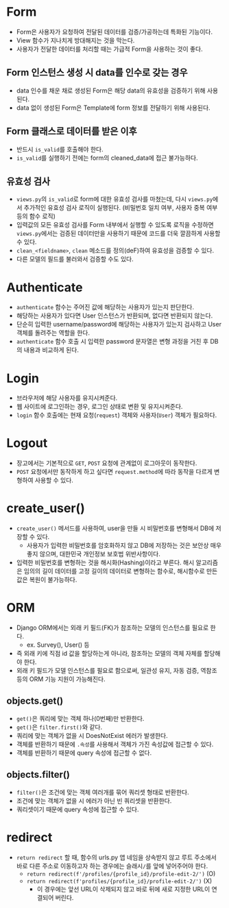 # Form
- Form은 사용자가 요청하여 전달된 데이터를 검증/가공하는데 특화된 기능이다.
- View 함수가 지나치게 방대해지는 것을 막는다.
- 사용자가 전달한 데이터를 처리할 때는 가급적 Form을 사용하는 것이 좋다.
## Form 인스턴스 생성 시 data를 인수로 갖는 경우
- data 인수를 채운 채로 생성된 Form은 해당 data의 유효성을 검증하기 위해 사용된다.
- data 없이 생성된 Form은 Template에 form 정보를 전달하기 위해 사용된다.

## Form 클래스로 데이터를 받은 이후
- 반드시 `is_valid`를 호출해야 한다.
- `is_valid`를 실행하기 전에는 form의 cleaned_data에 접근 불가능하다.

## 유효성 검사
- `views.py`의 `is_valid`로 form에 대한 유효성 검사를 마쳤는데, 다시 `views.py`에서 추가적인 유효성 검사 로직이 실행된다. (비밀번호 일치 여부, 사용자 중복 여부 등의 함수 로직)
- 입력값의 모든 유효성 검사를 Form 내부에서 실행할 수 있도록 로직을 수정하면 `views.py`에서는 검증된 데이터만을 사용하기 때문에 코드를 더욱 깔끔하게 사용할 수 있다.
- `clean_<fieldname>`, `clean` 메소드를 정의(deF)하여 유효성을 검증할 수 있다.
- 다른 모델의 필드를 불러와서 검증할 수도 있다.

# Authenticate
- `authenticate` 함수는 주어진 값에 해당하는 사용자가 있는지 판단한다.
- 해당하는 사용자가 있다면 User 인스턴스가 반환되며, 없다면 반환되지 않는다.
- 단순히 입력한 username/password에 해당하는 사용자가 있는지 검사하고 User 객체를 돌려주는 역할을 한다.
- `authenticate` 함수 호출 시 입력한 password 문자열은 변형 과정을 거친 후 DB의 내용과 비교하게 된다.

# Login
- 브라우저에 해당 사용자를 유지시켜준다.
- 웹 사이트에 로그인하는 경우, 로그인 상태로 변환 및 유지시켜준다.
- `login` 함수 호출에는 현재 요청(`request`) 객체와 사용자(`User`) 객체가 필요하다.


# Logout
- 장고에서는 기본적으로 `GET`, `POST` 요청에 관계없이 로그아웃이 동작한다.
- `POST` 요청에서만 동작하게 하고 싶다면 `request.method`에 따라 동작을 다르게 변형하여 사용할 수 있다.


# create_user()
- `create_user()` 메서드를 사용하여, user을 만들 시 비밀번호를 변형해서 DB에 저장할 수 있다.
  - 사용자가 입력한 비밀번호를 암호화하지 않고 DB에 저장하는 것은 보안상 매우 좋지 않으며, 대한민국 개인정보 보호법 위반사항이다.
- 입력한 비밀번호를 변형하는 것을 해시화(Hashing)이라고 부른다. 해시 알고리즘은 임의의 길이 데이터를 고정 길이의 데이터로 변형하는 함수로, 해시함수로 만든 값은 복원이 불가능하다.


# ORM 
- Django ORM에서는 외래 키 필드(FK)가 참조하는 모델의 인스턴스를 필요로 한다.
  - ex. Survey(), User() 등
- 즉 외래 키에 직점 id 값을 할당하는게 아니라, 참조하는 모델의 객체 자체를 할당해야 한다.
- 외래 키 필드가 모델 인스턴스를 필요로 함으로써, 일관성 유지, 자동 검증, 역참조 등의 ORM 기능 지원이 가능해진다.
## objects.get()
- `get()`은 쿼리에 맞는 객체 하나(0번째)만 반환한다.
- `get()`은 `filter.first()`와 같다.
- 쿼리에 맞는 객체가 없을 시 DoesNotExist 에러가 발생한다.
- 객체를 반환하기 때문에 `.속성`를 사용해서 객체가 가진 속성값에 접근할 수 있다.
- 객체를 반환하기 때문에 query 속성에 접근할 수 없다.
## objects.filter()
- `filter()`은 조건에 맞는 객체 여러개를 묶어 쿼리셋 형태로 반환한다.
- 조건에 맞는 객체가 없을 시 에러가 아닌 빈 쿼리셋을 반환한다.
- 쿼리셋이기 때문에 query 속성에 접근할 수 있다.

# redirect
- `return redirect` 할 때, 함수의 urls.py 앱 네임을 상속받지 않고 루트 주소에서 바로 다른 주소로 이동하고자 하는 경우에는 슬래시`/`를 앞에 넣어주어야 한다.
  - `return redirect(f'/profiles/{profile_id}/profile-edit-2/')` (O)
  - `return redirect(f'profiles/{profile_id}/profile-edit-2/')` (X)
    - 이 경우에는 앞선 URL이 삭제되지 않고 바로 뒤에 새로 지정한 URL이 연결되어 버린다.